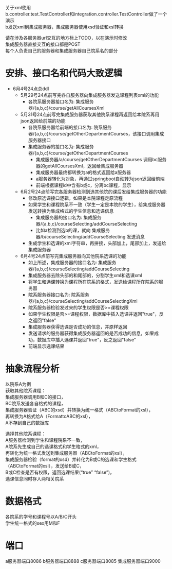 关于xml使用  
b.controller.test.TestController和integration.controller.TestController做了一个演示  
b发送xml到集成服务器，集成服务器使用xsd验证和xsl转换  

请在涉及各服务器url交互的地方标上TODO，以在演示时修改  
集成服务器直接交互的接口都是POST  
每个人负责自己的服务器和集成服务器自己院系名的部分  

# 安排、接口名和代码大致逻辑
- 6月4号24点总ddl  
    - 5月29号24点前写完各自服务器向集成服务器发送课程列表xml的功能
        - 各院系服务器接口名为: 集成服务器/{a,b,c}/course/getAllCoursesXml
    - 5月31号24点前写完集成服务器获取其他院系课程再返回给本院系再用json返回给前端的功能  
        - 各院系服务器给前端的接口名为: 院系服务器/{a,b,c}/course/getOtherDepartmentCourses，该接口调用集成服务器接口  
        - 集成服务器的接口名为: 集成服务器/{a,b,c}/course/getOtherDepartmentCourses
            - 集成服务器/a/course/getOtherDepartmentCourses 调用bc服务器的getAllCoursesXml，返回给集成服务器
            - 集成服务器最终都转换为a的格式返回给a服务器
            - a服务器转化为对象，再通过springboot自动转为json返回给前端
            - 前端根据课程id中含有b或c，分离bc课程，显示
    - 6月2号24点前写完各服务器检测到选其他院的课后发给集成服务器的功能  
        - 修改原选课接口逻辑，如果是本院课程走原流程
        - 如果学生和课程院系不一致（学生一定是本院的学生），给集成服务器发送转换为集成格式的学生信息和选课信息
            - 集成服务器的接口名为: 集成服务器/{a,b,c}/courseSelecting/addCourseSelecting
            - 比如a检测到选b的课，就向 集成服务器/b/courseSelecting/addCourseSelecting 发送消息
        - 生成学生和选课的xml字符串，再拼接，头部加上<chooseOther>，尾部加上</chooseOther>，发送给集成服务器
    - 6月4号24点前写完集成服务器向其他院系选课的功能
        - 如上所述，集成服务器的接口名为: 集成服务器/{a,b,c}/courseSelecting/addCourseSelecting
        - 集成服务器去除头部的<chooseOther>和尾部的</chooseOther>，分割学生xml和选课xml
        - 将学生和选课转换为课程所在院系的格式，发送给课程所在院系的服务器
        - 院系服务器接口名为: 院系服务器/{a,b,c}/courseSelecting/addCourseSelectingXml
        - 院系服务器检验发过来的学生权限是否>=课程权限
        - 如果学生权限是否>=课程权限，数据库中插入选课并返回"true"，反之返回"false"
        - 集成服务器获得选课是否成功的信息，并原样返回
        - 发送请求的服务器获得集成服务器返回的是否成功的信息，如果成功，数据库中插入选课并返回"true"，反之返回"false"
        - 前端显示选课结果

# 抽象流程分析
以院系A为例  
获取其他院系课程：  
集成服务器调用B和C的接口，  
BC院系发送各自格式的课程，  
集成服务器验证（ABC的xsd）并转换为统一格式（ABCtoFormat的xsl），  
再转换为A格式给A（FormattoABC的xsl），  
A不存到自己的数据库

选择其他院系课程：  
A服务器检测到学生和课程院系不一致，  
A院系先生成自己的选课格式和学生格式的xml，  
再转化为统一格式发送到集成服务器（ABCtoFormat的xsl），  
集成服务器检验（format的xsd）并转化为B或C的选课和学生格式（ABCtoFormat的xsl），发送给B或C，  
B或C检查是否有权限，返回选课结果(“true” “false”)，  
选课信息同时存入两相关院系

# 数据格式
各院系的学号和课程号以A/B/C开头  
学生统一格式的sex用M和F  

# 端口
a服务器端口8086
b服务器端口8888
c服务器端口8085
集成服务器端口9000